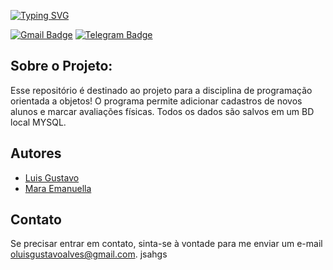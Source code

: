 [![Typing SVG](https://readme-typing-svg.demolab.com?font=Poppins&weight=800&size=60&pause=1000&color=F7F7F7&center=true&vCenter=true&random=false&width=800&height=100&lines=Reposit%C3%B3rio+-+Sky+Fit+App++)](https://git.io/typing-svg)

[![Gmail Badge](https://img.shields.io/badge/-oluisgustavoalves@gmail.com-c14438?style=flat&logo=Gmail&logoColor=white)](mailto:oluisgustavoalves@gmail.com "Me mande um email :3")
[![Telegram Badge](https://img.shields.io/badge/-@lu1pinho-0088CC?style=flat&logo=Telegram&logoColor=white)](https://t.me/lu1pinho "Fale comigo pelo telegram :3")

## Sobre o Projeto:
Esse repositório é destinado ao projeto para a disciplina de programação orientada a objetos! O programa permite adicionar cadastros de novos alunos e marcar avaliações físicas. Todos os dados são salvos em um BD local MYSQL.

## Autores
- [Luis Gustavo](https://github.com/oluisgustavoalves)
- [Mara Emanuella](https://github.com/maraemanuella)

## Contato
Se precisar entrar em contato, sinta-se à vontade para me enviar um e-mail [oluisgustavoalves@gmail.com](mailto:oluisgustavoalves@gmail.com).
jsahgs
